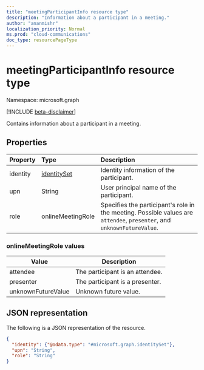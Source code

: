 ```yaml
---
title: "meetingParticipantInfo resource type"
description: "Information about a participant in a meeting."
author: "ananmishr"
localization_priority: Normal
ms.prod: "cloud-communications"
doc_type: resourcePageType
---
```


# meetingParticipantInfo resource type

Namespace: microsoft.graph

[!INCLUDE [beta-disclaimer](../../includes/beta-disclaimer.md)]

Contains information about a participant in a meeting.

## Properties

| Property | Type                          | Description                                                                        |
| :------- | :---------------------------- | :--------------------------------------------------------------------------------- |
| identity | [identitySet](identityset.md) | Identity information of the participant.                                           |
| upn      | String                        | User principal name of the participant.                                            |
| role     | onlineMeetingRole             | Specifies the participant's role in the meeting.  Possible values are `attendee`, `presenter`, and `unknownFutureValue`.|

### onlineMeetingRole values

| Value              | Description                     |
| ------------------ | ------------------------------- |
| attendee           | The participant is an attendee. |
| presenter          | The participant is a presenter. |
| unknownFutureValue | Unknown future value.           |

## JSON representation

The following is a JSON representation of the resource.

<!-- {
  "blockType": "resource",
  "optionalProperties": [

  ],
  "@odata.type": "microsoft.graph.meetingParticipantInfo"
}-->
```json
{
  "identity": {"@odata.type": "#microsoft.graph.identitySet"},
  "upn": "String",
  "role": "String"
}
```

<!-- uuid: 8fcb5dbc-d5aa-4681-8e31-b001d5168d79
2015-10-25 14:57:30 UTC -->
<!--
{
  "type": "#page.annotation",
  "description": "meetingParticipantInfo resource",
  "keywords": "",
  "section": "documentation",
  "tocPath": "",
  "suppressions": []
}
-->


